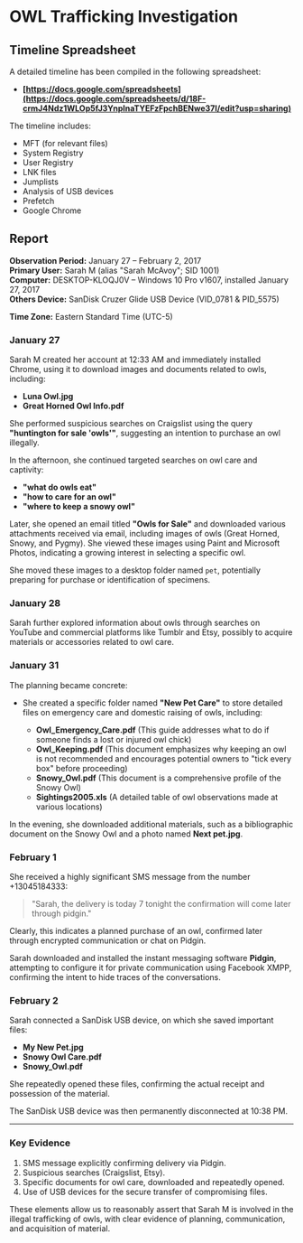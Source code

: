 # OWL Trafficking Investigation

## Timeline Spreadsheet

A detailed timeline has been compiled in the following spreadsheet:

- **[https://docs.google.com/spreadsheets](https://docs.google.com/spreadsheets/d/18F-crmJ4Ndz1WLOp5fJ3YnpInaTYEFzFpchBENwe37I/edit?usp=sharing)**

The timeline includes:

* MFT (for relevant files)
* System Registry
* User Registry
* LNK files
* Jumplists
* Analysis of USB devices
* Prefetch
* Google Chrome


## Report

**Observation Period:** January 27 – February 2, 2017  
**Primary User:** Sarah M (alias "Sarah McAvoy"; SID 1001)  
**Computer:** DESKTOP-KLOQJ0V – Windows 10 Pro v1607, installed January 27, 2017  
**Others Device:** SanDisk Cruzer Glide USB Device (VID_0781 & PID_5575)

**Time Zone:** Eastern Standard Time (UTC-5)

### January 27

Sarah M created her account at 12:33 AM and immediately installed Chrome, using it to download images and documents related to owls, including:

* **Luna Owl.jpg**
* **Great Horned Owl Info.pdf**

She performed suspicious searches on Craigslist using the query **"huntington for sale 'owls'"**, suggesting an intention to purchase an owl illegally.

In the afternoon, she continued targeted searches on owl care and captivity:

* **"what do owls eat"**
* **"how to care for an owl"**
* **"where to keep a snowy owl"**

Later, she opened an email titled **"Owls for Sale"** and downloaded various attachments received via email, including images of owls (Great Horned, Snowy, and Pygmy). She viewed these images using Paint and Microsoft Photos, indicating a growing interest in selecting a specific owl.

She moved these images to a desktop folder named `pet`, potentially preparing for purchase or identification of specimens.

### January 28

Sarah further explored information about owls through searches on YouTube and commercial platforms like Tumblr and Etsy, possibly to acquire materials or accessories related to owl care.

### January 31

The planning became concrete:

* She created a specific folder named **"New Pet Care"** to store detailed files on emergency care and domestic raising of owls, including:

  * **Owl_Emergency_Care.pdf** (This guide addresses what to do if someone finds a lost or injured owl chick)
  * **Owl_Keeping.pdf** (This document emphasizes why keeping an owl is not recommended and encourages potential owners to "tick every box" before proceeding)
  * **Snowy_Owl.pdf** (This document is a comprehensive profile of the Snowy Owl)
  * **Sightings2005.xls** (A detailed table of owl observations made at various locations)

In the evening, she downloaded additional materials, such as a bibliographic document on the Snowy Owl and a photo named **Next pet.jpg**.

### February 1

She received a highly significant SMS message from the number +13045184333:

> "Sarah, the delivery is today 7 tonight the confirmation will come later through pidgin."

Clearly, this indicates a planned purchase of an owl, confirmed later through encrypted communication or chat on Pidgin.

Sarah downloaded and installed the instant messaging software **Pidgin**, attempting to configure it for private communication using Facebook XMPP, confirming the intent to hide traces of the conversations.

### February 2

Sarah connected a SanDisk USB device, on which she saved important files:

* **My New Pet.jpg**
* **Snowy Owl Care.pdf**
* **Snowy_Owl.pdf**

She repeatedly opened these files, confirming the actual receipt and possession of the material.

The SanDisk USB device was then permanently disconnected at 10:38 PM.

----

### Key Evidence

1. SMS message explicitly confirming delivery via Pidgin.
2. Suspicious searches (Craigslist, Etsy).
3. Specific documents for owl care, downloaded and repeatedly opened.
4. Use of USB devices for the secure transfer of compromising files.

These elements allow us to reasonably assert that Sarah M is involved in the illegal trafficking of owls, with clear evidence of planning, communication, and acquisition of material.